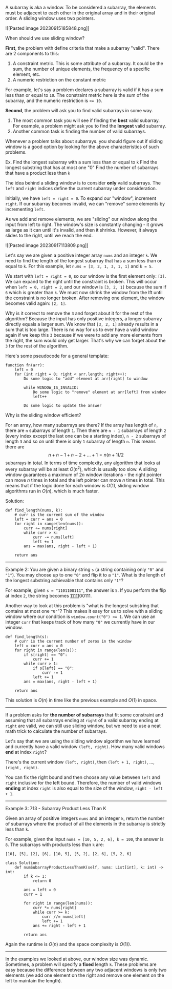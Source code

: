 A subarray is aka a window. To be considered a subarray, the elements must be adjacent to each other in the original array and in their original order. A sliding window uses two pointers.

![[Pasted image 20230915185848.png]]

When should we use sliding window?

**First**, the problem with define criteria that make a subarray "valid". There are 2 components to this:
1) A constraint metric. This is some attribute of a subarray. It could be the sum, the number of unique elements, the frequency of a specific element, etc.
2) A numeric restriction on the constant metric

For example, let's say a problem declares a subarray is valid if it has a sum less than or equal to ``10``. The constraint metric here is the sum of the subarray, and the numeric restriction is ``<= 10``.

**Second**, the problem will ask you to find valid subarrays in some way.
1) The most common task you will see if finding the **best** valid subarray. For example, a problem might ask you to find the **longest** valid subarray.
2) Another common task is finding the number of valid subarrays.

Whenever a problem talks about subarrays. you should figure out if sliding window is a good option by looking for the above characteristics of such problems.

Ex. Find the longest subarray with a sum less than or equal to ``k``
    Find the longest substring that has at most one "0"
    Find the number of subarrays that have a product less than ``k``

The idea behind a sliding window is to consider **only** valid subarrays. The ``left`` and ``right`` indices define the current subarray under consideration.

Initially, we have ``left = right = 0``. To expand our "window", increment ``right``. If our subarray becomes invalid, we can "remove" some elements by incrementing ``left``.

As we add and remove elements, we are "sliding" our window along the input from left to right. The window's size is constantly changing - it grows as large as it can until it's invalid, and then it shrinks. However, it always slides to the right, until we reach the end.

![[Pasted image 20230917113809.png]]

Let's say we are given a positive integer array ``nums`` and an integer ``k``. We need to find the length of the longest subarray that has a sum less than or equal to ``k``. For this example, let ``nums = [3, 2, 1, 3, 1, 1]`` and ``k = 5``.

We start with ``left = right = 0``, so our window is the first element only: ``[3]``. We can expand to the right until the constraint is broken. This will occur when ``left = 0, right = 2``, and our window is ``[3, 2, 1]`` because the sum if ``6`` which is greater than ``k``. We must now shrink the window from the lft until the constraint is no longer broken. After removing one element, the window becomes valid again: ``[2, 1]``.

Why is it correct to remove the ``3`` and forget about it for the rest of the algorithm? Because the input has only positive integers, a longer subarray directly equals a larger sum. We know that ``[3, 2, 1]`` already results in a sum that is too large. There is no way for us to ever have a valid window again if we keep this ``3`` because if we were to add any more elements from the right, the sum would only get larger. That's why we can forget about the ``3`` for the rest of the algorithm.

Here's some pseudocode for a general template:

```
function fn(arr):
    left = 0
    for (int right = 0; right < arr.length; right++):
        Do some logic to "add" element at arr[right] to window

        while WINDOW_IS_INVALID:
            Do some logic to "remove" element at arr[left] from window
            left++

        Do some logic to update the answer
```

Why is the sliding window efficient?

For an array, how many subarrays are there? If the array has length of ``n``, there are ``n`` subarrays of length ``1``. Then there are ``n - 1`` subarrays of length ``2`` (every index except the last one can be a starting index), ``n - 2`` subarrays of length ``3`` and so on until there is only ``1`` subarray of length ``n``. This means there are $$n + n - 1 + n - 2 + ... + 1 = n(n + 1) / 2$$subarrays in total. In terms of time complexity, any algorithm that looks at every subarray will be at least $O(n ^ 2)$, which is usually too slow. A sliding window guarantees a maximum of $2n$ window iterations - the right pointer can move $n$ times in total and the left pointer can move  $n$ times in total. This means that if the logic done for each window is $O(1)$, sliding window algorithms run in $O(n)$, which is much faster.

Solution:

```
def find_length(nums, k):
    # curr is the current sum of the window
    left = curr = ans = 0
    for right in range(len(nums)):
        curr += nums[right]
        while curr > k:
            curr -= nums[left]
            left += 1
        ans = max(ans, right - left + 1)
    
    return ans
```

----------------------

Example 2: You are given a binary string ``s`` (a string containing only ``"0"`` and ``"1"``). You may choose up to one ``"0"`` and flip it to a ``"1"``. What is the length of the longest substring achievable that contains only ``"1"``?

For example, given ``s = "1101100111"``, the answer is ``5``. If you perform the flip at index ``2``, the string becomes <ins>11111</ins>00111.

Another way to look at this problem is "what is the longest substring that contains at most one ``"0"``"? This makes it easy for us to solve with a sliding window where our condition is ``window.count("0") <= 1``. We can use an integer ``curr`` that keeps track of how many ``"0"`` we currently have in our window.

```
def find_length(s):
    # curr is the current number of zeros in the window
    left = curr = ans = 0 
    for right in range(len(s)):
        if s[right] == "0":
            curr += 1
        while curr > 1:
            if s[left] == "0":
                curr -= 1
            left += 1
        ans = max(ans, right - left + 1)
    
    return ans
```

This solution is $O(n)$ in time like the previous example and $O(1)$ in space.

------

If a problem asks for **the number of subarrays** that fit some constraint and assuming that all subarrays ending at ``right`` of a valid subarray ending at ``right`` are valid, we can still use sliding window, but we need to use a neat math trick to calculate the number of subarrays.

Let's say that we are using the sliding window algorithm we have learned and currently have a valid window ``(left, right)``. How many valid windows **end** at index ``right``?

There's the current window ``(left, right)``, then ``(left + 1, right)``, ..., ``(right, right)``.

You can fix the right bound and then choose any value between ``left`` and ``right`` inclusive for the left bound. Therefore, the number of valid windows **ending** at index ``right`` is also equal to the size of the window, ``right - left + 1``.

------------------

Example 3: 713 - Subarray Product Less Than K

Given an array of positive integers ``nums`` and an integer ``k``, return the number of subarrays where the product of all the elements in the subarray is strictly less than ``k``.

For example, given the input ``nums = [10, 5, 2, 6], k = 100``, the answer is ``8``. The subarrays with products less than ``k`` are:

``[10], [5], [2], [6], [10, 5], [5, 2], [2, 6], [5, 2, 6]``

```
class Solution:
    def numSubarrayProductLessThanK(self, nums: List[int], k: int) -> int:
        if k <= 1:
            return 0

        ans = left = 0
        curr = 1

        for right in range(len(nums)):
            curr *= nums[right]
            while curr >= k:
                curr //= nums[left]
                left += 1
            ans += right - left + 1

        return ans
```

Again the runtime is $O(n)$ and the space complexity is $O(1))$.

---------------

In the examples we looked at above, our window size was dynamic. Sometimes, a problem will specify a **fixed** length ``k``. These problems are easy because the difference between any two adjacent windows is only two elements (we add one element on the right and remove one element on the left to maintain the length).

